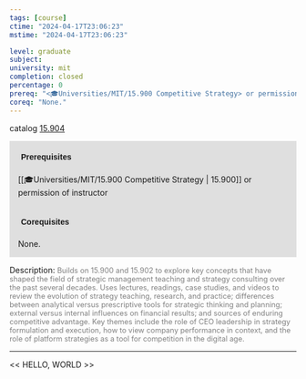 ```yaml
---
tags: [course]
ctime: "2024-04-17T23:06:23"
mstime: "2024-04-17T23:06:23"

level: graduate
subject: 
university: mit
completion: closed
percentage: 0
prereq: "<🎓Universities/MIT/15.900 Competitive Strategy> or permission of instructor"
coreq: "None."
---
```


catalog [15.904](http://student.mit.edu/catalog/m15c.html#15.904)

<span style="display: block; padding: 15px; background-color: rgb(100, 100, 100, 0.2);"><font id="m_prereq1316_0" style="display: block; font-family: Arial, sans-serif; font-weight: bold; padding: 5px">Prerequisites</font><br><span id="prereq1316_0">[[🎓Universities/MIT/15.900 Competitive Strategy | 15.900]] or permission of instructor</span></span>
<span style="display: block; padding: 15px; background-color: rgb(100, 100, 100, 0.2);"><font id="m_coreq1316_0" style="display: block; font-family: Arial, sans-serif; font-weight: bold; padding: 5px">Corequisites</font><br><span id="coreq1316_0">None.</span></span>

<font style="">Description:</font>
<font style="color: grey; font-size: 0.8rem;">Builds on 15.900 and 15.902 to explore key concepts that have shaped the field of strategic management teaching and strategy consulting over the past several decades. Uses lectures, readings, case studies, and videos to review the evolution of strategy teaching, research, and practice; differences between analytical versus prescriptive tools for strategic thinking and planning; external versus internal influences on financial results; and sources of enduring competitive advantage. Key themes include the role of CEO leadership in strategy formulation and execution, how to view company performance in context, and the role of platform strategies as a tool for competition in the digital age.</font>



---

<< HELLO, WORLD >>
